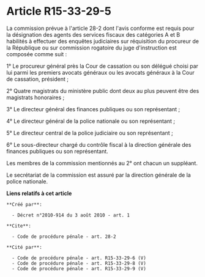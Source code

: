 # Article R15-33-29-5

La commission prévue à l'article 28-2 dont l'avis conforme est requis pour la désignation des agents des services fiscaux des
catégories A et B habilités à effectuer des enquêtes judiciaires sur réquisition du procureur de la République ou sur
commission rogatoire du juge d'instruction est composée comme suit : 

1° Le procureur général près la Cour de cassation ou son délégué choisi par lui parmi les premiers avocats généraux ou les
avocats généraux à la Cour de cassation, président ; 

2° Quatre magistrats du ministère public dont deux au plus peuvent être des magistrats honoraires ; 

3° Le directeur général des finances publiques ou son représentant ; 

4° Le directeur général de la police nationale ou son représentant ; 

5° Le directeur central de la police judiciaire ou son représentant ; 

6° Le sous-directeur chargé du contrôle fiscal à la direction générale des finances publiques ou son représentant. 

Les membres de la commission mentionnés au 2° ont chacun un suppléant. 

Le secrétariat de la commission est assuré par la direction générale de la police nationale.

**Liens relatifs à cet article**

	**Créé par**:

	  - Décret n°2010-914 du 3 août 2010 - art. 1

	**Cite**:

	  - Code de procédure pénale - art. 28-2

	**Cité par**:

	  - Code de procédure pénale - art. R15-33-29-6 (V)
	  - Code de procédure pénale - art. R15-33-29-8 (V)
	  - Code de procédure pénale - art. R15-33-29-9 (V)
